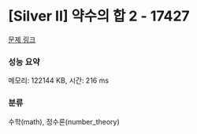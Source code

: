 # [Silver II] 약수의 합 2 - 17427 

[문제 링크](https://www.acmicpc.net/problem/17427) 

### 성능 요약

메모리: 122144 KB, 시간: 216 ms

### 분류

수학(math), 정수론(number_theory)

